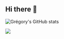 ## Hi there 👋

<!--
**Gregory-Pagnoux/Gregory-Pagnoux** is a ✨ _special_ ✨ repository because its `README.md` (this file) appears on your GitHub profile.

Here are some ideas to get you started:

- 🔭 I’m currently working on ...
- 🌱 I’m currently learning ...
- 👯 I’m looking to collaborate on ...
- 🤔 I’m looking for help with ...
- 💬 Ask me about ...
- 📫 How to reach me: ...
- 😄 Pronouns: ...
- ⚡ Fun fact: ...
-->

![Grégory's GitHub stats](https://github-readme-stats.vercel.app/api?username=Gregory-Pagnoux&show_icons=true&theme=synthwave)

<picture>
  <source
    srcset="https://github-readme-stats.vercel.app/api?username=Grégory-Pagnoux&show_icons=true"
    media="(prefers-color-scheme: light)"
  />
  <img src="https://github-readme-stats.vercel.app/api?username=Gregory-Pagnoux&show_icons=true" />
</picture>
